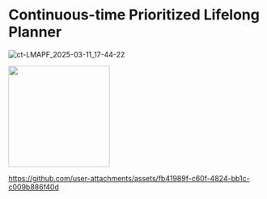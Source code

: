 # Continuous-time Prioritized Lifelong Planner

![ct-LMAPF_2025-03-11_17-44-22](https://github.com/user-attachments/assets/62a0ebe6-2b01-4f4b-8d6e-f5cc01235eae)

<img src="https://github.com/user-attachments/assets/62a0ebe6-2b01-4f4b-8d6e-f5cc01235eae" width="200">



https://github.com/user-attachments/assets/fb41989f-c60f-4824-bb1c-c009b886f40d

